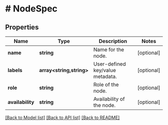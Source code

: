 # # NodeSpec

## Properties

Name | Type | Description | Notes
------------ | ------------- | ------------- | -------------
**name** | **string** | Name for the node. | [optional]
**labels** | **array<string,string>** | User-defined key/value metadata. | [optional]
**role** | **string** | Role of the node. | [optional]
**availability** | **string** | Availability of the node. | [optional]

[[Back to Model list]](../../README.md#models) [[Back to API list]](../../README.md#endpoints) [[Back to README]](../../README.md)
